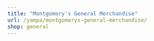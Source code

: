 ```yaml
---
title: "Montgomery's General Merchandise"
url: /yampa/montgomerys-general-merchandise/
shop: general
---
```

